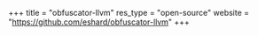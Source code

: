 +++
title    = "obfuscator-llvm"
res_type = "open-source"
website  = "https://github.com/eshard/obfuscator-llvm"
+++
